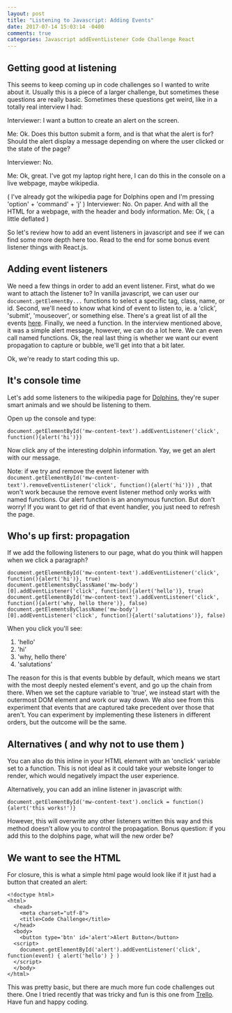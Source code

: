 ```yaml
---
layout: post
title: "Listening to Javascript: Adding Events"
date: 2017-07-14 15:03:14 -0400
comments: true
categories: Javascript addEventListener Code Challenge React
---
```


## Getting good at listening

This seems to keep coming up in code challenges so I wanted to write about it. Usually this is a piece of a larger challenge, but sometimes these questions are really basic. Sometimes these questions get weird, like in a totally real interview I had:

Interviewer: I want a button to create an alert on the screen.

Me: Ok. Does this button submit a form, and is that what the alert is for? Should the alert display a message depending on where the user clicked or the state of the page?

Interviewer: No.

Me: Ok, great. I've got my laptop right here, I can do this in the console on a live webpage, maybe wikipedia.

( I've already got the wikipedia page for Dolphins open and I'm pressing 'option' + 'command' + 'j' )
Interviewer: No. On paper. And with all the HTML for a webpage, with the header and body information.
Me: Ok, ( a little deflated )

So let's review how to add an event listeners in javascript and see if we can find some more depth here too. Read to the end for some bonus event listener things with React.js.

## Adding event listeners

We need a few things in order to add an event listener. First, what do we want to attach the listener to? In vanilla javascript, we can user our `document.getElementBy...` functions to select a specific tag, class, name, or id. Second, we'll need to know what kind of event to listen to, ie. a 'click', 'submit', 'mouseover', or something else. There's a great list of all the events [here](https://www.w3schools.com/jsref/dom_obj_event.asp). Finally, we need a function. In the interview mentioned above, it was a simple alert message, however, we can do a lot here. We can even call named functions. Ok, the real last thing is whether we want our event propagation to capture or bubble, we'll get into that a bit later.

Ok, we're ready to start coding this up.

## It's console time

Let's add some listeners to the wikipedia page for [Dolphins](https://en.wikipedia.org/wiki/Dolphin), they're super smart animals and we should be listening to them.

Open up the console and type:
```
document.getElementById('mw-content-text').addEventListener('click', function(){alert('hi')})
```
Now click any of the interesting dolphin information. Yay, we get an alert with our message.

Note: if we try and remove the event listener with `document.getElementById('mw-content-text').removeEventListener('click', function(){alert('hi')})
`, that won't work because the remove event listener method only works with named functions. Our alert function is an anonymous function. But don't worry! If you want to get rid of that event handler, you just need to refresh the page.


## Who's up first: propagation

If we add the following listeners to our page, what do you think will happen when we click a paragraph?

```
document.getElementById('mw-content-text').addEventListener('click', function(){alert('hi')}, true)
document.getElementsByClassName('mw-body')[0].addEventListener('click', function(){alert('hello')}, true)
document.getElementById('mw-content-text').addEventListener('click', function(){alert('why, hello there')}, false)
document.getElementsByClassName('mw-body')[0].addEventListener('click', function(){alert('salutations')}, false)
```
When you click you'll see:
1. 'hello'
2. 'hi'
3. 'why, hello there'
4. 'salutations'

The reason for this is that events  bubble by default, which means we start with the most deeply nested element's event, and go up the chain from there. When we set the capture variable to 'true', we instead start with the outermost DOM element and work our way down. We also see from this experiment that events that are captured take precedent over those that aren't. You can experiment by implementing these listeners in different orders, but the outcome will be the same.

## Alternatives ( and why not to use them )

You can also do this inline in your HTML element with an 'onclick' variable set to a function. This is not ideal as it could take your website longer to render, which would negatively impact the user experience.

Alternatively, you can add an inline listener in javascript with:
```
document.getElementById('mw-content-text').onclick = function(){alert('this works!')}
```

However, this will overwrite any other listeners written this way and this method doesn't allow you to control the propagation. Bonus question: if you add this to the dolphins page, what will the new order be?

## We want to see the HTML

For closure, this is what a simple html page would look like if it just had a button that created an alert:

```
<!doctype html>
<html>
  <head>
    <meta charset="utf-8">
    <title>Code Challenge</title>
  </head>
  <body>
    <button type='btn' id='alert'>Alert Button</button>
  <script>
    document.getElementById('alert').addEventListener('click', function(event) { alert('hello') } )
  </script>
  </body>
</html>
```

This was pretty basic, but there are much more fun code challenges out there. One I tried recently that was tricky and fun is this one from [Trello](https://taco-spolsky.github.io/). Have fun and happy coding.
